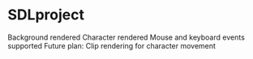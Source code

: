 # SDLproject
Background rendered
Character rendered
Mouse and keyboard events supported
Future plan: Clip rendering for character movement
